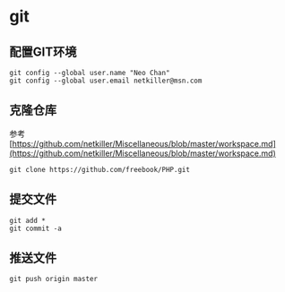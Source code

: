 # git

## 配置GIT环境

```text
git config --global user.name "Neo Chan"
git config --global user.email netkiller@msn.com
```

## 克隆仓库

参考 [https://github.com/netkiller/Miscellaneous/blob/master/workspace.md](https://github.com/netkiller/Miscellaneous/blob/master/workspace.md)

```text
git clone https://github.com/freebook/PHP.git
```

## 提交文件

```text
git add *
git commit -a
```

## 推送文件

```text
git push origin master
```

